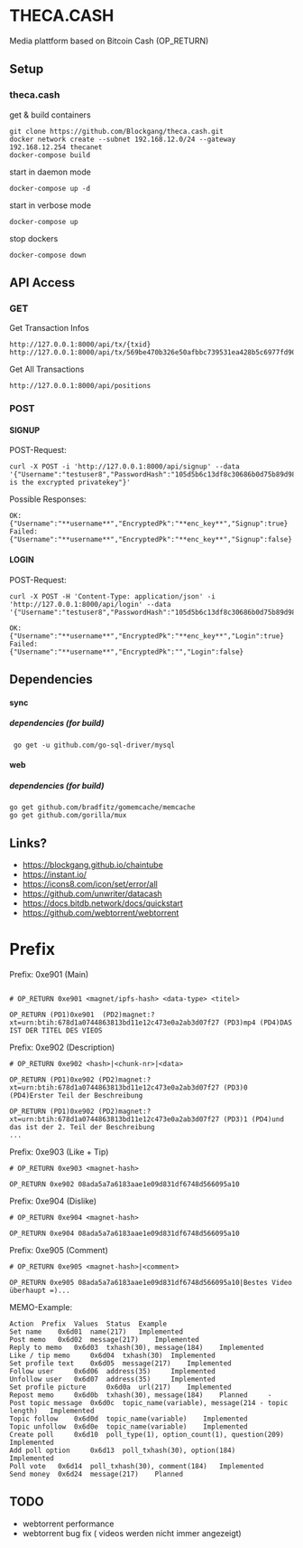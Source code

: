 # THECA.CASH
Media plattform based on Bitcoin Cash (OP_RETURN)

## Setup

### theca.cash
get & build containers
```
git clone https://github.com/Blockgang/theca.cash.git
docker network create --subnet 192.168.12.0/24 --gateway 192.168.12.254 thecanet
docker-compose build
```
start in daemon mode
```
docker-compose up -d
```
start in verbose mode
```
docker-compose up
```

stop dockers
```
docker-compose down
```


## API Access
### GET ###
Get Transaction Infos
```
http://127.0.0.1:8000/api/tx/{txid}
http://127.0.0.1:8000/api/tx/569be470b326e50afbbc739531ea428b5c6977fd900091e3a8faeaf90b85140b
```
Get All Transactions
```
http://127.0.0.1:8000/api/positions
```
### POST ###
#### SIGNUP ####
POST-Request:
```
curl -X POST -i 'http://127.0.0.1:8000/api/signup' --data '{"Username":"testuser8","PasswordHash":"105d5b6c13df8c30686b0d75b89d98ada04dc32421fd97acfb77bc81e43f6075","EncryptedPk":"this is the excrypted privatekey"}'
```
Possible Responses:
```
OK:
{"Username":"**username**","EncryptedPk":"**enc_key**","Signup":true}
Failed:
{"Username":"**username**","EncryptedPk":"**enc_key**","Signup":false}
```
#### LOGIN ####
POST-Request:
```
curl -X POST -H 'Content-Type: application/json' -i 'http://127.0.0.1:8000/api/login' --data '{"Username":"testuser8","PasswordHash":"105d5b6c13df8c30686b0d75b89d98ada04dc32421fd97acfb77bc81e43f6075"}'

OK:
{"Username":"**username**","EncryptedPk":"**enc_key**","Login":true}
Failed:
{"Username":"**username**","EncryptedPk":"","Login":false}
```

## Dependencies
#### sync
##### dependencies (for build)
```
 go get -u github.com/go-sql-driver/mysql
```

#### web
##### dependencies (for build)
```
go get github.com/bradfitz/gomemcache/memcache
go get github.com/gorilla/mux
```

## Links?
* https://blockgang.github.io/chaintube
* https://instant.io/
* https://icons8.com/icon/set/error/all
* https://github.com/unwriter/datacash
* https://docs.bitdb.network/docs/quickstart
* https://github.com/webtorrent/webtorrent

# Prefix

Prefix: 0xe901 (Main)
```

# OP_RETURN 0xe901 <magnet/ipfs-hash> <data-type> <titel>

OP_RETURN (PD1)0xe901  (PD2)magnet:?xt=urn:btih:678d1a0744863813bd11e12c473e0a2ab3d07f27 (PD3)mp4 (PD4)DAS IST DER TITEL DES VIEOS

```

Prefix: 0xe902 (Description)
```
# OP_RETURN 0xe902 <hash>|<chunk-nr>|<data>

OP_RETURN (PD1)0xe902 (PD2)magnet:?xt=urn:btih:678d1a0744863813bd11e12c473e0a2ab3d07f27 (PD3)0 (PD4)Erster Teil der Beschreibung

OP_RETURN (PD1)0xe902 (PD2)magnet:?xt=urn:btih:678d1a0744863813bd11e12c473e0a2ab3d07f27 (PD3)1 (PD4)und das ist der 2. Teil der Beschreibung
...
```

Prefix: 0xe903 (Like + Tip)
```
# OP_RETURN 0xe903 <magnet-hash>

OP_RETURN 0xe902 08ada5a7a6183aae1e09d831df6748d566095a10
```

Prefix: 0xe904 (Dislike)
```
# OP_RETURN 0xe904 <magnet-hash>

OP_RETURN 0xe904 08ada5a7a6183aae1e09d831df6748d566095a10
```

Prefix: 0xe905 (Comment)
```
# OP_RETURN 0xe905 <magnet-hash>|<comment>

OP_RETURN 0xe905 08ada5a7a6183aae1e09d831df6748d566095a10|Bestes Video überhaupt =)...
```

MEMO-Example:
```
Action 	Prefix 	Values 	Status 	Example
Set name 	0x6d01 	name(217) 	Implemented 	
Post memo 	0x6d02 	message(217) 	Implemented 	
Reply to memo 	0x6d03 	txhash(30), message(184) 	Implemented 	
Like / tip memo 	0x6d04 	txhash(30) 	Implemented 	
Set profile text 	0x6d05 	message(217) 	Implemented 	
Follow user 	0x6d06 	address(35) 	Implemented 	
Unfollow user 	0x6d07 	address(35) 	Implemented 	
Set profile picture 	0x6d0a 	url(217) 	Implemented 	
Repost memo 	0x6d0b 	txhash(30), message(184) 	Planned 	-
Post topic message 	0x6d0c 	topic_name(variable), message(214 - topic length) 	Implemented 	
Topic follow 	0x6d0d 	topic_name(variable) 	Implemented 	
Topic unfollow 	0x6d0e 	topic_name(variable) 	Implemented 	
Create poll 	0x6d10 	poll_type(1), option_count(1), question(209) 	Implemented 	
Add poll option 	0x6d13 	poll_txhash(30), option(184) 	Implemented 	
Poll vote 	0x6d14 	poll_txhash(30), comment(184) 	Implemented 	
Send money 	0x6d24 	message(217) 	Planned
```

## TODO

* webtorrent performance
* webtorrent bug fix ( videos werden nicht immer angezeigt)
